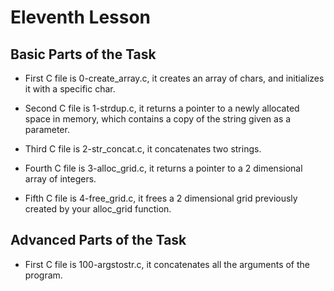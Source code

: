 # Eleventh Lesson

## Basic Parts of the Task

- First C file is 0-create_array.c, it creates an array of chars, and initializes it with a specific char.

- Second C file is 1-strdup.c, it returns a pointer to a newly allocated space in memory, which contains a copy of the string given as a parameter.

- Third C file is 2-str_concat.c, it concatenates two strings.

- Fourth C file is 3-alloc_grid.c, it returns a pointer to a 2 dimensional array of integers.

- Fifth C file is 4-free_grid.c, it frees a 2 dimensional grid previously created by your alloc_grid function.

## Advanced Parts of the Task

- First C file is 100-argstostr.c, it concatenates all the arguments of the program.

